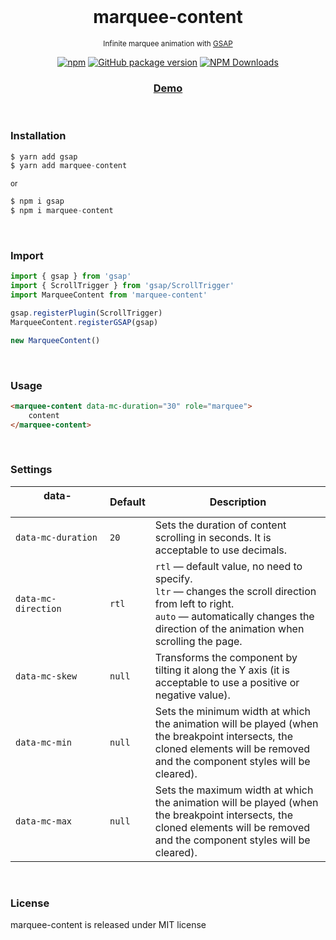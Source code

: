 <div align="center">
<br>

<h1>marquee-content</h1>
<p><sup>Infinite marquee animation with <a href="https://www.npmjs.com/package/gsap">GSAP</a></sup></p>


[![npm](https://img.shields.io/npm/v/marquee-content.svg?colorB=brightgreen)](https://www.npmjs.com/package/marquee-content)
[![GitHub package version](https://img.shields.io/github/package-json/v/ux-ui-pro/marquee-content.svg)](https://github.com/ux-ui-pro/marquee-content)
[![NPM Downloads](https://img.shields.io/npm/dm/marquee-content.svg?style=flat)](https://www.npmjs.org/package/marquee-content)

<h3><a href="https://codepen.io/ux-ui/full/dygzqYm">Demo</a></h3>

</div>
<br>

### Installation
```javascript
$ yarn add gsap
$ yarn add marquee-content
```
<sup>or</sup>
```javascript
$ npm i gsap
$ npm i marquee-content
```

<br>

### Import
```javascript
import { gsap } from 'gsap'
import { ScrollTrigger } from 'gsap/ScrollTrigger'
import MarqueeContent from 'marquee-content'

gsap.registerPlugin(ScrollTrigger)
MarqueeContent.registerGSAP(gsap)

new MarqueeContent()
```
<br>

### Usage
```HTML
<marquee-content data-mc-duration="30" role="marquee">
	content
</marquee-content>
```
<br>

### Settings

| data-&nbsp;&nbsp;&nbsp;&nbsp;&nbsp;&nbsp;&nbsp;&nbsp;&nbsp;&nbsp;&nbsp;&nbsp;&nbsp;&nbsp;&nbsp;&nbsp;&nbsp;&nbsp;&nbsp;&nbsp;&nbsp;&nbsp;&nbsp;&nbsp;&nbsp;&nbsp;&nbsp;&nbsp;&nbsp;&nbsp; | Default | Description |
| --- | --- | --- |
| `data-mc-duration` | `20` | Sets the duration of content scrolling in seconds. It is acceptable to use decimals. |
| `data-mc-direction` | `rtl` | `rtl` &mdash; default value, no need to specify.<br>`ltr` &mdash; changes the scroll direction from left to right.<br>`auto` &mdash; automatically changes the direction of the animation when scrolling the page. |
| `data-mc-skew` | `null` | Transforms the component by tilting it along the Y axis (it is acceptable to use a positive or negative value). |
| `data-mc-min` | `null` | Sets the minimum width at which the animation will be played (when the breakpoint intersects, the cloned elements will be removed and the component styles will be cleared). |
| `data-mc-max` | `null` | Sets the maximum width at which the animation will be played (when the breakpoint intersects, the cloned elements will be removed and the component styles will be cleared). |

<br>

### License
marquee-content is released under MIT license
